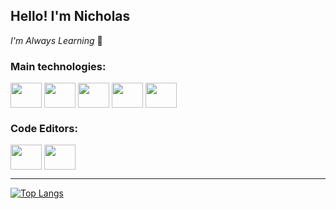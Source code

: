 ## Hello! I'm Nicholas

*I'm Always Learning* 💙

<div style='display: inline_block'>
<h3>Main technologies:</h3>
<img align='center' height='40' width='50' src="https://cdn.jsdelivr.net/gh/devicons/devicon/icons/typescript/typescript-plain.svg" />
<img align='center' height='40' width='50' src="https://cdn.jsdelivr.net/gh/devicons/devicon/icons/javascript/javascript-plain.svg" />
<img align='center' height='40' width='50' src="https://cdn.jsdelivr.net/gh/devicons/devicon/icons/nodejs/nodejs-original.svg" />
<img align='center' height='40' width='50' src="https://cdn.jsdelivr.net/gh/devicons/devicon/icons/react/react-original.svg" />
<img align='center' height='40' width='50' src="https://cdn.jsdelivr.net/gh/devicons/devicon/icons/mongodb/mongodb-original.svg" />
</div>

<div>
  <h3>Code Editors:</h3>
  <img align='center' height='40' width='50' src="https://cdn.jsdelivr.net/gh/devicons/devicon/icons/vscode/vscode-original.svg" />
  <img align='center' height='40' width='50' src="https://cdn.jsdelivr.net/gh/devicons/devicon/icons/visualstudio/visualstudio-plain.svg" />
</div>

<hr>

[![Top Langs](https://github-readme-stats.vercel.app/api/top-langs/?username=nicholas-yo&layout=compact)](https://github.com/anuraghazra/github-readme-stats)
